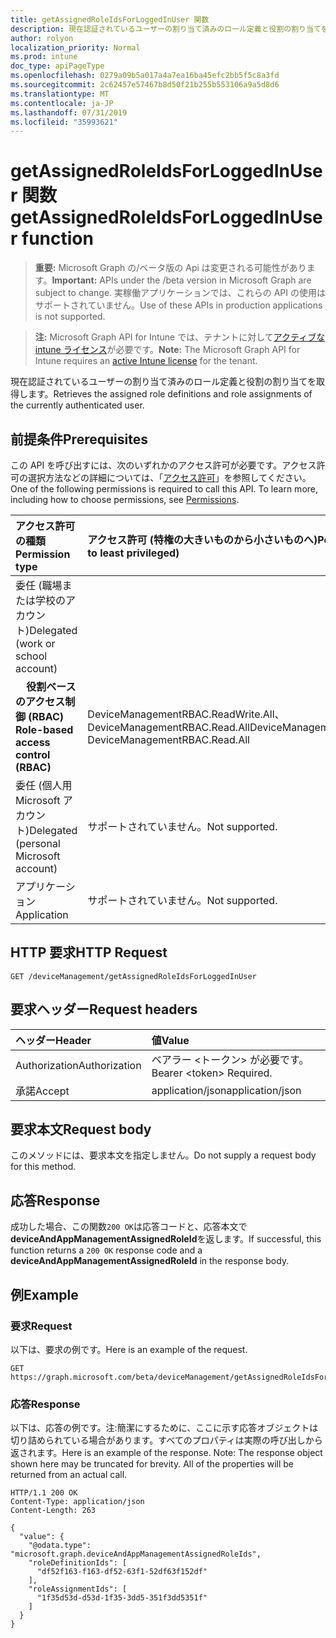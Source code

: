 ```yaml
---
title: getAssignedRoleIdsForLoggedInUser 関数
description: 現在認証されているユーザーの割り当て済みのロール定義と役割の割り当てを取得します。
author: rolyon
localization_priority: Normal
ms.prod: intune
doc_type: apiPageType
ms.openlocfilehash: 0279a09b5a017a4a7ea16ba45efc2bb5f5c8a3fd
ms.sourcegitcommit: 2c62457e57467b8d50f21b255b553106a9a5d8d6
ms.translationtype: MT
ms.contentlocale: ja-JP
ms.lasthandoff: 07/31/2019
ms.locfileid: "35993621"
---
```

# <a name="getassignedroleidsforloggedinuser-function"></a><span data-ttu-id="8c087-103">getAssignedRoleIdsForLoggedInUser 関数</span><span class="sxs-lookup"><span data-stu-id="8c087-103">getAssignedRoleIdsForLoggedInUser function</span></span>

> <span data-ttu-id="8c087-104">**重要:** Microsoft Graph の/ベータ版の Api は変更される可能性があります。</span><span class="sxs-lookup"><span data-stu-id="8c087-104">**Important:** APIs under the /beta version in Microsoft Graph are subject to change.</span></span> <span data-ttu-id="8c087-105">実稼働アプリケーションでは、これらの API の使用はサポートされていません。</span><span class="sxs-lookup"><span data-stu-id="8c087-105">Use of these APIs in production applications is not supported.</span></span>

> <span data-ttu-id="8c087-106">**注:** Microsoft Graph API for Intune では、テナントに対して[アクティブな intune ライセンス](https://go.microsoft.com/fwlink/?linkid=839381)が必要です。</span><span class="sxs-lookup"><span data-stu-id="8c087-106">**Note:** The Microsoft Graph API for Intune requires an [active Intune license](https://go.microsoft.com/fwlink/?linkid=839381) for the tenant.</span></span>

<span data-ttu-id="8c087-107">現在認証されているユーザーの割り当て済みのロール定義と役割の割り当てを取得します。</span><span class="sxs-lookup"><span data-stu-id="8c087-107">Retrieves the assigned role definitions and role assignments of the currently authenticated user.</span></span>
## <a name="prerequisites"></a><span data-ttu-id="8c087-108">前提条件</span><span class="sxs-lookup"><span data-stu-id="8c087-108">Prerequisites</span></span>
<span data-ttu-id="8c087-p102">この API を呼び出すには、次のいずれかのアクセス許可が必要です。アクセス許可の選択方法などの詳細については、「[アクセス許可](/graph/permissions-reference)」を参照してください。</span><span class="sxs-lookup"><span data-stu-id="8c087-p102">One of the following permissions is required to call this API. To learn more, including how to choose permissions, see [Permissions](/graph/permissions-reference).</span></span>

|<span data-ttu-id="8c087-111">アクセス許可の種類</span><span class="sxs-lookup"><span data-stu-id="8c087-111">Permission type</span></span>|<span data-ttu-id="8c087-112">アクセス許可 (特権の大きいものから小さいものへ)</span><span class="sxs-lookup"><span data-stu-id="8c087-112">Permissions (from most to least privileged)</span></span>|
|:---|:---|
|<span data-ttu-id="8c087-113">委任 (職場または学校のアカウント)</span><span class="sxs-lookup"><span data-stu-id="8c087-113">Delegated (work or school account)</span></span>||
| <span data-ttu-id="8c087-114">&nbsp; &nbsp; **役割ベースのアクセス制御 (RBAC)**</span><span class="sxs-lookup"><span data-stu-id="8c087-114">&nbsp; &nbsp; **Role-based access control (RBAC)**</span></span> | <span data-ttu-id="8c087-115">DeviceManagementRBAC.ReadWrite.All、DeviceManagementRBAC.Read.All</span><span class="sxs-lookup"><span data-stu-id="8c087-115">DeviceManagementRBAC.ReadWrite.All, DeviceManagementRBAC.Read.All</span></span>|
|<span data-ttu-id="8c087-116">委任 (個人用 Microsoft アカウント)</span><span class="sxs-lookup"><span data-stu-id="8c087-116">Delegated (personal Microsoft account)</span></span>|<span data-ttu-id="8c087-117">サポートされていません。</span><span class="sxs-lookup"><span data-stu-id="8c087-117">Not supported.</span></span>|
|<span data-ttu-id="8c087-118">アプリケーション</span><span class="sxs-lookup"><span data-stu-id="8c087-118">Application</span></span>|<span data-ttu-id="8c087-119">サポートされていません。</span><span class="sxs-lookup"><span data-stu-id="8c087-119">Not supported.</span></span>|

## <a name="http-request"></a><span data-ttu-id="8c087-120">HTTP 要求</span><span class="sxs-lookup"><span data-stu-id="8c087-120">HTTP Request</span></span>
<!-- {
  "blockType": "ignored"
}
-->
``` http
GET /deviceManagement/getAssignedRoleIdsForLoggedInUser
```

## <a name="request-headers"></a><span data-ttu-id="8c087-121">要求ヘッダー</span><span class="sxs-lookup"><span data-stu-id="8c087-121">Request headers</span></span>
|<span data-ttu-id="8c087-122">ヘッダー</span><span class="sxs-lookup"><span data-stu-id="8c087-122">Header</span></span>|<span data-ttu-id="8c087-123">値</span><span class="sxs-lookup"><span data-stu-id="8c087-123">Value</span></span>|
|:---|:---|
|<span data-ttu-id="8c087-124">Authorization</span><span class="sxs-lookup"><span data-stu-id="8c087-124">Authorization</span></span>|<span data-ttu-id="8c087-125">ベアラー &lt;トークン&gt; が必要です。</span><span class="sxs-lookup"><span data-stu-id="8c087-125">Bearer &lt;token&gt; Required.</span></span>|
|<span data-ttu-id="8c087-126">承諾</span><span class="sxs-lookup"><span data-stu-id="8c087-126">Accept</span></span>|<span data-ttu-id="8c087-127">application/json</span><span class="sxs-lookup"><span data-stu-id="8c087-127">application/json</span></span>|

## <a name="request-body"></a><span data-ttu-id="8c087-128">要求本文</span><span class="sxs-lookup"><span data-stu-id="8c087-128">Request body</span></span>
<span data-ttu-id="8c087-129">このメソッドには、要求本文を指定しません。</span><span class="sxs-lookup"><span data-stu-id="8c087-129">Do not supply a request body for this method.</span></span>

## <a name="response"></a><span data-ttu-id="8c087-130">応答</span><span class="sxs-lookup"><span data-stu-id="8c087-130">Response</span></span>
<span data-ttu-id="8c087-131">成功した場合、この関数`200 OK`は応答コードと、応答本文で**deviceAndAppManagementAssignedRoleId**を返します。</span><span class="sxs-lookup"><span data-stu-id="8c087-131">If successful, this function returns a `200 OK` response code and a **deviceAndAppManagementAssignedRoleId** in the response body.</span></span>

## <a name="example"></a><span data-ttu-id="8c087-132">例</span><span class="sxs-lookup"><span data-stu-id="8c087-132">Example</span></span>
### <a name="request"></a><span data-ttu-id="8c087-133">要求</span><span class="sxs-lookup"><span data-stu-id="8c087-133">Request</span></span>
<span data-ttu-id="8c087-134">以下は、要求の例です。</span><span class="sxs-lookup"><span data-stu-id="8c087-134">Here is an example of the request.</span></span>
``` http
GET https://graph.microsoft.com/beta/deviceManagement/getAssignedRoleIdsForLoggedInUser
```

### <a name="response"></a><span data-ttu-id="8c087-135">応答</span><span class="sxs-lookup"><span data-stu-id="8c087-135">Response</span></span>
<span data-ttu-id="8c087-p103">以下は、応答の例です。注:簡潔にするために、ここに示す応答オブジェクトは切り詰められている場合があります。すべてのプロパティは実際の呼び出しから返されます。</span><span class="sxs-lookup"><span data-stu-id="8c087-p103">Here is an example of the response. Note: The response object shown here may be truncated for brevity. All of the properties will be returned from an actual call.</span></span>
``` http
HTTP/1.1 200 OK
Content-Type: application/json
Content-Length: 263

{
  "value": {
    "@odata.type": "microsoft.graph.deviceAndAppManagementAssignedRoleIds",
    "roleDefinitionIds": [
      "df52f163-f163-df52-63f1-52df63f152df"
    ],
    "roleAssignmentIds": [
      "1f35d53d-d53d-1f35-3dd5-351f3dd5351f"
    ]
  }
}
```





